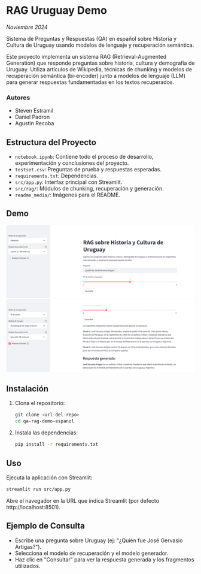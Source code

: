 # RAG Uruguay Demo

_Noviembre 2024_

Sistema de Preguntas y Respuestas (QA) en español sobre Historia y Cultura de Uruguay usando modelos de lenguaje y recuperación semántica.

Este proyecto implementa un sistema RAG (Retrieval-Augmented Generation) que responde preguntas sobre historia, cultura y demografía de Uruguay. Utiliza artículos de Wikipedia, técnicas de chunking y modelos de recuperación semántica (bi-encoder) junto a modelos de lenguaje (LLM) para generar respuestas fundamentadas en los textos recuperados.

### Autores
- Steven Estramil
- Daniel Padron
- Agustin Recoba

## Estructura del Proyecto
- `notebook.ipynb`: Contiene todo el proceso de desarrollo, experimentación y conclusiones del proyecto.
- `testset.csv`: Preguntas de prueba y respuestas esperadas.
- `requirements.txt`: Dependencias.
- `src/app.py`: Interfaz principal con Streamlit.
- `src/rag/`: Módulos de chunking, recuperación y generación.
- `readme_media/`: Imágenes para el README.

## Demo
![Homepage](readme_media/homepage.png)
![Consulta de ejemplo](readme_media/query_result.png)

## Instalación
1. Clona el repositorio:
   ```bash
   git clone <url-del-repo>
   cd qa-rag-demo-espanol
   ```
2. Instala las dependencias:
   ```bash
   pip install -r requirements.txt
   ```

## Uso
Ejecuta la aplicación con Streamlit:
```bash
streamlit run src/app.py
```

Abre el navegador en la URL que indica Streamlit (por defecto http://localhost:8501).

## Ejemplo de Consulta
- Escribe una pregunta sobre Uruguay (ej: "¿Quién fue José Gervasio Artigas?").
- Selecciona el modelo de recuperación y el modelo generador.
- Haz clic en "Consultar" para ver la respuesta generada y los fragmentos utilizados.
